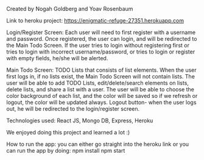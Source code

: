 Created by Nogah Goldberg and Yoav Rosenbaum 


Link to heroku project: https://enigmatic-refuge-27351.herokuapp.com

Login/Register Screen:
Each user will need to first register with a username and password.
Once registered, the user can login, and will be redirected to the Main Todo Screen.
If the user tries to login without registering first or tries to login with incorrect username/password, or tries to login or register with empty fields, he/she will be alerted.

Main Todo Screen:
TODO Lists that consists of list elements.
When the user first logs in, if no lists exist, the Main Todo Screen will not contain lists.
The user will be able to add TODO Lists, edit/delete/search elements on lists, delete lists, and share a list with a user.
The user will be able to choose the color background of each list, and the color will be saved so if we refresh or logout, the color will be updated always.
Logout button- when the user logs out, he will be redirected to the login/register screen.

Technologies used: React JS, Mongo DB, Express, Heroku

We enjoyed doing this project and learned a lot :)


How to run the app:
you can either go straight into the heroku link or you can run the app by doing:
npm install
npm start
